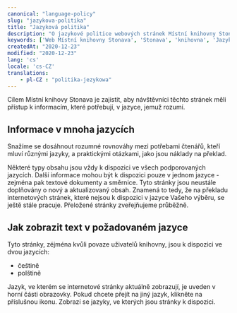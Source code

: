 ```yaml
---
canonical: "language-policy"
slug: "jazykova-politika"
title: "Jazyková politika"
description: "O jazykové politice webových stránek Místní knihovny Stonava pro usnadnění přístupu k informacím."
keywords: ['Web Místní knihovny Stonava', 'Stonava', 'knihovna', 'Jazyková politika', 'Jazyky']
createdAt: "2020-12-23"
modified: "2020-12-23"
lang: 'cs'
locale: 'cs-CZ'
translations:
    - pl-CZ : "politika-jezykowa"
---
```


Cílem Místní knihovy Stonava je zajistit, aby návštěvníci těchto stránek měli přístup k informacím, které potřebují, v jazyce, jemuž rozumí.

## Informace v mnoha jazycích

Snažíme se dosáhnout rozumné rovnováhy mezi potřebami čtenářů, kteří mluví různými jazyky, a praktickými otázkami, jako jsou náklady na překlad.

Některé typy obsahu jsou vždy k dispozici ve všech podporovaných jazycích. Další informace mohou být k dispozici pouze v jednom jazyce - zejména pak textové dokumenty a směrnice. Tyto stránky jsou neustále doplňovány o nový a aktualizovaný obsah. Znamená to tedy, že na překladu internetových stránek, které nejsou k dispozici v jazyce Vašeho výběru, se ještě stále pracuje. Přeložené stránky zveřejňujeme průběžně.

## Jak zobrazit text v požadovaném jazyce

Tyto stránky, zéjména kvůli povaze uživatelů knihovny, jsou k dispozici ve dvou jazycích:

- češtině
- polštině

Jazyk, ve kterém se internetové stránky aktuálně zobrazují, je uveden v horní části obrazovky. Pokud chcete přejít na jiný jazyk, klikněte na příslušnou ikonu. Zobrazí se jazyky, ve kterých jsou stránky k dispozici.